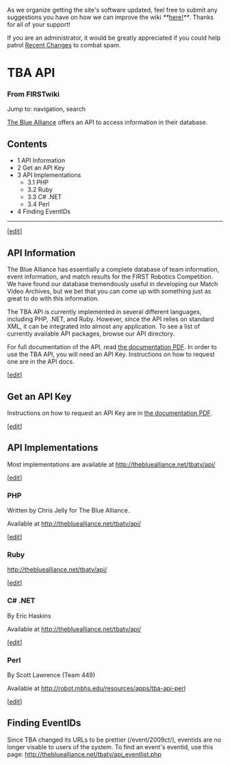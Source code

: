 As we organize getting the site's software updated, feel free to submit any
suggestions you have on how we can improve the wiki
_**_[here!](/index.php/User:Hallry/Suggestions "User:Hallry/Suggestions"
)_**_. Thanks for all of your support!

If you are an administrator, it would be greatly appreciated if you could help
patrol [Recent Changes](/index.php/Special:Recentchanges
"Special:Recentchanges" ) to combat spam.

# TBA API

### From FIRSTwiki

Jump to: navigation, search

[The Blue Alliance](http://www.thebluealliance.net
"http://www.thebluealliance.net" ) offers an API to access information in
their database.

## Contents

  * 1 API Information
  * 2 Get an API Key
  * 3 API Implementations
    * 3.1 PHP
    * 3.2 Ruby
    * 3.3 C# .NET
    * 3.4 Perl
  * 4 Finding EventIDs  
---  
  
[[edit](/index.php?title=TBA_API&action=edit&section=1 "Edit section: API
Information" )]

##  API Information

The Blue Alliance has essentially a complete database of team information,
event information, and match results for the FIRST Robotics Competition. We
have found our database tremendously useful in developing our Match Video
Archives, but we bet that you can come up with something just as great to do
with this information.

The TBA API is currently implemented in several different languages, including
PHP, .NET, and Ruby. However, since the API relies on standard XML, it can be
integrated into almost any application. To see a list of currently available
API packages, browse our API directory.

For full documentation of the API, read [the documentation
PDF](http://www.thebluealliance.net/tbatv/api/apidocs.pdf
"http://www.thebluealliance.net/tbatv/api/apidocs.pdf" ). In order to use the
TBA API, you will need an API Key. Instructions on how to request one are in
the API docs.

[[edit](/index.php?title=TBA_API&action=edit&section=2 "Edit section: Get an
API Key" )]

##  Get an API Key

Instructions on how to request an API Key are in [the documentation
PDF](http://www.thebluealliance.net/tbatv/api/apidocs.pdf
"http://www.thebluealliance.net/tbatv/api/apidocs.pdf" ).

[[edit](/index.php?title=TBA_API&action=edit&section=3 "Edit section: API
Implementations" )]

##  API Implementations

Most implementations are available at <http://thebluealliance.net/tbatv/api/>

[[edit](/index.php?title=TBA_API&action=edit&section=4 "Edit section: PHP" )]

###  PHP

Written by Chris Jelly for The Blue Alliance.

Available at <http://thebluealliance.net/tbatv/api/>

[[edit](/index.php?title=TBA_API&action=edit&section=5 "Edit section: Ruby" )]

###  Ruby

<http://thebluealliance.net/tbatv/api/>

[[edit](/index.php?title=TBA_API&action=edit&section=6 "Edit section: C# .NET"
)]

###  C# .NET

By Eric Haskins

Available at <http://thebluealliance.net/tbatv/api/>

[[edit](/index.php?title=TBA_API&action=edit&section=7 "Edit section: Perl" )]

###  Perl

By Scott Lawrence (Team 449)

Available at <http://robot.mbhs.edu/resources/apps/tba-api-perl>

[[edit](/index.php?title=TBA_API&action=edit&section=8 "Edit section: Finding
EventIDs" )]

##  Finding EventIDs

Since TBA changed its URLs to be prettier (/event/2009ct/), eventids are no
longer visable to users of the system. To find an event's eventid, use this
page: <http://thebluealliance.net/tbatv/api_eventlist.php>

